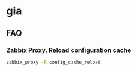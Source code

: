 # gia

## FAQ

### Zabbix Proxy. Reload configuration cache

```sh
zabbix_proxy -R config_cache_reload
```

